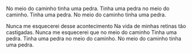 No meio do caminho tinha uma pedra.
Tinha uma pedra no meio do caminho.
Tinha uma pedra.
No meio do caminho tinha uma pedra.

Nunca me esquecerei desse acontecimento
Na vida de minhas retinas tão castigadas.
Nunca me esquecerei que no meio do caminho
Tinha uma pedra.
Tinha uma pedra no meio do caminho.
No meio do caminho tinha uma pedra.
